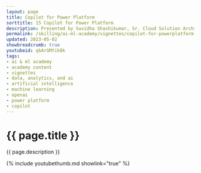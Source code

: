 ```yaml
---
layout: page
title: Copilot for Power Platform
sorttitle: 15 Copilot for Power Platform
description: Presented by Suvidha Shashikumar, Sr. Cloud Solution Architect @ Microsoft. Microsoft Power Platform has made significant strides in democratizing development experiences through AI-powered tools since 2021. The platform's latest features, including GPT-based AI capabilities and copilot, enable more individuals to create innovative solutions with natural language, thus empowering citizen developers and end-users. This 15-minute video provides an overview of all AI capabilities in the platform to date, demonstrating how individuals can benefit from them.
permalink: /skilling/ai-ml-academy/vignettes/copilot-for-powerplatform
updated: 2023-05-02
showbreadcrumb: true
youtubeid: qkArGMYik8k
tags: 
- ai & ml academy
- academy content
- vignettes
- data, analytics, and ai
- artificial intelligence
- machine learning
- openai
- power platform
- copilot
---
```


# {{ page.title }}

{{ page.description }}

{% include youtubethumb.md showlink="true" %}